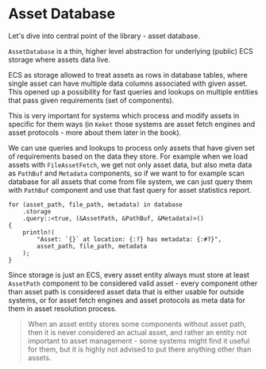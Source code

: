 # Asset Database

Let's dive into central point of the library - asset database.

`AssetDatabase` is a thin, higher level abstraction for underlying (public) ECS
storage where assets data live.

ECS as storage allowed to treat assets as rows in database tables, where single
asset can have multiple data columns associated with given asset. This opened up
a possibility for fast queries and lookups on multiple entities that pass given
requirements (set of components).

This is very important for systems which process and modify assets in specific
for them ways (in `Keket` those systems are asset fetch engines and asset
protocols - more about them later in the book).

We can use queries and lookups to process only assets that have given set of
requirements based on the data they store. For example when we load assets with
`FileAssetFetch`, we get not only asset data, but also meta data as `PathBuf` and
`Metadata` components, so if we want to for example scan database for all assets
that come from file system, we can just query them with `PathBuf` component and
use that fast query for asset statistics report.

```rust,ignore
for (asset_path, file_path, metadata) in database
    .storage
    .query::<true, (&AssetPath, &PathBuf, &Metadata)>()
{
    println!(
        "Asset: `{}` at location: {:?} has metadata: {:#?}",
        asset_path, file_path, metadata
    );
}
```

Since storage is just an ECS, every asset entity always must store at least
`AssetPath` component to be considered valid asset - every component other than
asset path is considered asset data that is either usable for outside systems,
or for asset fetch engines and asset protocols as meta data for them in asset
resolution process.

> When an asset entity stores some components without asset path, then it is
> never considered an actual asset, and rather an entity not important to asset
> management - some systems might find it useful for them, but it is highly not
> advised to put there anything other than assets.
